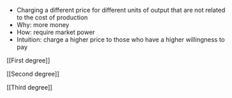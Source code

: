 - Charging a different price for different units of output that are not related to the cost of production
- Why: more money
- How: require market power
- Intuition: charge a higher price to those who have a higher willingness to pay

[[First degree]]

[[Second degree]]

[[Third degree]]
